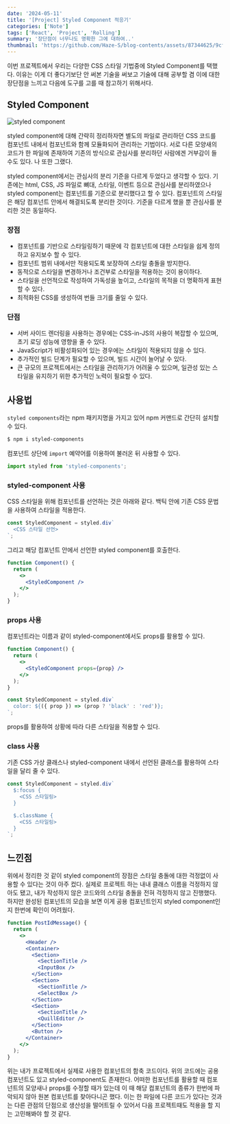 ```yaml
---
date: '2024-05-11'
title: '[Project] Styled Component 적응기'
categories: ['Note']
tags: ['React', 'Project', 'Rolling']
summary: '장단점이 너무나도 명확한 그에 대하여..'
thumbnail: 'https://github.com/Haze-S/blog-contents/assets/87344625/9cf35baa-f478-4d8a-9770-9f4348949f46'
---
```


이번 프로젝트에서 우리는 다양한 CSS 스타일 기법중에 Styled Component를 택했다. 이유는 이게 더 좋다기보단 안 써본 기술을 써보고 기술에 대해 공부할 겸 이에 대한 장단점을 느끼고 다음에 도구를 고를 때 참고하기 위해서다.

## Styled Component

![styled component](https://github.com/Haze-S/blog-contents/assets/87344625/9cf35baa-f478-4d8a-9770-9f4348949f46)

styled component에 대해 간략히 정리하자면 별도의 파일로 관리하던 CSS 코드를 컴포넌트 내에서 컴포넌트와 함께 모듈화되어 관리하는 기법이다. 서로 다른 모양새의 코드가 한 파일에 존재하여 기존의 방식으로 관심사를 분리하던 사람에겐 거부감이 들 수도 있다. 나 또한 그랬다.

styled component에서는 관심사의 분리 기준을 다르게 두었다고 생각할 수 있다. 기존에는 html, CSS, JS 파일로 뼈대, 스타일, 이벤트 등으로 관심사를 분리하였으나 styled component는 컴포넌트를 기준으로 분리했다고 할 수 있다. 컴포넌트의 스타일은 해당 컴포넌트 안에서 해결되도록 분리한 것이다. 기준을 다르게 했을 뿐 관심사를 분리한 것은 동일하다.

### 장점

- 컴포넌트를 기반으로 스타일링하기 때문에 각 컴포넌트에 대한 스타일을 쉽게 정의하고 유지보수 할 수 있다.
- 컴포넌트 범위 내에서만 적용되도록 보장하여 스타일 충돌을 방지한다.
- 동적으로 스타일을 변경하거나 조건부로 스타일을 적용하는 것이 용이하다.
- 스타일을 선언적으로 작성하여 가독성을 높이고, 스타일의 목적을 더 명확하게 표현할 수 있다.
- 최적화된 CSS를 생성하여 번들 크기를 줄일 수 있다.

### 단점

- 서버 사이드 렌더링을 사용하는 경우에는 CSS-in-JS의 사용이 복잡할 수 있으며, 초기 로딩 성능에 영향을 줄 수 있다.
- JavaScript가 비활성화되어 있는 경우에는 스타일이 적용되지 않을 수 있다.
- 추가적인 빌드 단계가 필요할 수 있으며, 빌드 시간이 늘어날 수 있다.
- 큰 규모의 프로젝트에서는 스타일을 관리하기가 어려울 수 있으며, 일관성 있는 스타일을 유지하기 위한 추가적인 노력이 필요할 수 있다.

## 사용법

`styled components`라는 npm 패키지명을 가지고 있어 npm 커맨드로 간단히 설치할 수 있다.

```bash
$ npm i styled-components
```

컴포넌트 상단에 `import` 예약어를 이용하여 불러온 뒤 사용할 수 있다.

```js
import styled from 'styled-components';
```

### styled-component 사용

CSS 스타일을 위해 컴포넌트를 선언하는 것은 아래와 같다. 백틱 안에 기존 CSS 문법을 사용하여 스타일을 적용한다.

```jsx
const StyledComponent = styled.div`
  <CSS 스타일 선언>
`;
```

그리고 해당 컴포넌트 안에서 선언한 styled component를 호출한다.

```jsx
function Component() {
  return (
    <>
      <StyledComponent />
    </>
  );
}
```

### props 사용

컴포넌트라는 이름과 같이 styled-component에서도 props를 활용할 수 있다.

```jsx
function Component() {
  return (
    <>
      <StyledComponent props={prop} />
    </>
  );
}

const StyledComponent = styled.div`
  color: ${({ prop }) => (prop ? 'black' : 'red')};
`;
```

props를 활용하여 상황에 따라 다른 스타일을 적용할 수 있다.

### class 사용

기존 CSS 가상 클래스나 styled-component 내에서 선언된 클래스를 활용하여 스타일을 달리 줄 수 있다.

```jsx
const StyledComponent = styled.div`
  $:focus {
    <CSS 스타일링>
  }

  $.className {
    <CSS 스타일링>
  }
`;
```

## 느낀점

위에서 정리한 것 같이 styled component의 장점은 스타일 충돌에 대한 걱정없이 사용할 수 있다는 것이 아주 컸다. 실제로 프로젝트 하는 내내 클래스 이름을 걱정하지 않아도 됐고, 내가 작성하지 않은 코드와의 스타일 충돌을 전혀 걱정하지 않고 진행했다. 하지만 완성된 컴포넌트의 모습을 보면 이게 공용 컴포넌트인지 styled component인지 한번에 확인이 어려웠다.

```jsx
function PostIdMessage() {
  return (
    <>
      <Header />
      <Container>
        <Section>
          <SectionTitle />
          <InputBox />
        </Section>
        <Section>
          <SectionTitle />
          <SelectBox />
        </Section>
        <Section>
          <SectionTitle />
          <QuillEditor />
        </Section>
        <Button />
      </Container>
    </>
  );
}
```

위는 내가 프로젝트에서 실제로 사용한 컴포넌트의 함축 코드이다. 위의 코드에는 공용 컴포넌트도 있고 styled-component도 존재한다. 어떠한 컴포넌트를 활용할 때 컴포넌트의 모양새나 props를 수정할 때가 있는데 이 때 해당 컴포넌트의 종류가 한번에 파악되지 않아 원본 컴포넌트를 찾아다니곤 했다. 이는 한 파일에 다른 코드가 있다는 것과는 다른 관점의 단점으로 생산성을 떨어트릴 수 있어서 다음 프로젝트때도 적용을 할 지는 고민해봐야 할 것 같다.
